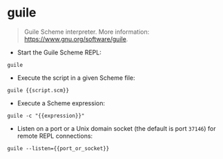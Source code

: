 # guile

> Guile Scheme interpreter.
> More information: <https://www.gnu.org/software/guile>.

- Start the Guile Scheme REPL:

`guile`

- Execute the script in a given Scheme file:

`guile {{script.scm}}`

- Execute a Scheme expression:

`guile -c "{{expression}}"`

- Listen on a port or a Unix domain socket (the default is port `37146`) for remote REPL connections:

`guile --listen={{port_or_socket}}`
